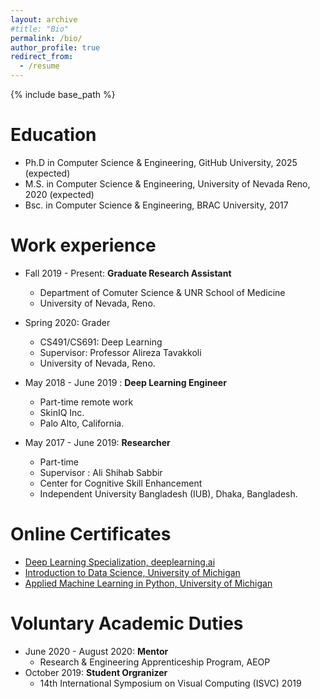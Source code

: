 ```yaml
---
layout: archive
#title: "Bio"
permalink: /bio/
author_profile: true
redirect_from:
  - /resume
---
```


{% include base_path %}

Education
======
* Ph.D in Computer Science & Engineering, GitHub University, 2025 (expected)
* M.S. in Computer Science & Engineering, University of Nevada Reno, 2020 (expected)
* Bsc. in Computer Science & Engineering, BRAC University, 2017

Work experience
======
* Fall 2019 - Present: <b>Graduate Research Assistant</b>
  * Department of Comuter Science & UNR School of Medicine
  * University of Nevada, Reno.


* Spring 2020: Grader
  * CS491/CS691: Deep Learning
  * Supervisor: Professor Alireza Tavakkoli
  * University of Nevada, Reno.

* May 2018 - June 2019 : <b>Deep Learning Engineer</b>
  * Part-time remote work
  * SkinIQ Inc.
  * Palo Alto, California.

* May 2017 - June 2019: <b>Researcher</b>
  * Part-time
  * Supervisor : Ali Shihab Sabbir
  * Center for Cognitive Skill Enhancement
  * Independent University Bangladesh (IUB), Dhaka, Bangladesh.

Online Certificates
=====
  * [Deep Learning Specialization, deeplearning.ai](https://www.coursera.org/account/accomplishments/specialization/NM9SMAJW9USM)
  * [Introduction to Data Science, University of Michigan](https://www.coursera.org/account/accomplishments/verify/XYQ25BJD9PA6)
  * [Applied Machine Learning in Python, University of Michigan](https://www.coursera.org/account/accomplishments/verify/LS77LUGT2WBK)


Voluntary Academic Duties
======
* June 2020 - August 2020: <b>Mentor</b>
  * Research & Engineering Apprenticeship Program, AEOP
* October 2019: <b>Student Orgranizer</b>
  * 14th International Symposium on Visual Computing (ISVC) 2019
